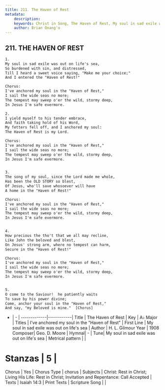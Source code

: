 ```yaml
---
title: 211. The Haven of Rest
metadata:
    description: 
    keywords: Christ in Song, The Haven of Rest, My soul in sad exile was out on life&#039;s sea, I've anchored my soul in the "Haven of Rest"
    author: Brian Onang'o
---
```



## 211. THE HAVEN OF REST

```txt
1.
My soul in sad exile was out on life's sea,
So burdened with sin, and distressed,
Till I heard a sweet voice saying, "Make me your choice;"
And I entered the "Haven of Rest!"

Chorus:
I've anchored my soul in the "Haven of Rest,"
I sail the wide seas no more;
The tempest may sweep o'er the wild, stormy deep,
In Jesus I'm safe evermore.

2.
I yield myself to his tender embrace,
And faith taking hold of his Word,
My fetters fell off, and I anchored my soul:
The Haven of Rest is my Lord. 

Chorus:
I've anchored my soul in the "Haven of Rest,"
I sail the wide seas no more;
The tempest may sweep o'er the wild, stormy deep,
In Jesus I'm safe evermore.


3.
The song of my soul, since the Lord made me whole,
Has been the OLD STORY so blest,
Of Jesus, who'll save whosoever will have
A home in the "Haven of Rest!" 

Chorus:
I've anchored my soul in the "Haven of Rest,"
I sail the wide seas no more;
The tempest may sweep o'er the wild, stormy deep,
In Jesus I'm safe evermore.


4.
How precious the tho't that we all may recline,
Like John the beloved and blest,
On Jesus' strong arm, where no tempest can harm,
Secure in the "Haven of Rest!" 

Chorus:
I've anchored my soul in the "Haven of Rest,"
I sail the wide seas no more;
The tempest may sweep o'er the wild, stormy deep,
In Jesus I'm safe evermore.


5.
O come to the Saviour!  he patiently waits
To save by his power divine;
Come, anchor your soul in the "Haven of Rest,"
And say, "my Beloved is mine."  [Chorus] 
```

- |   -  |
-------------|------------|
Title | The Haven of Rest |
Key | A♭ Major |
Titles | I've anchored my soul in the "Haven of Rest" |
First Line | My soul in sad exile was out on life&#039;s sea |
Author | H. L. Gilmour
Year | 1908
Composer| Geo. D. Moore |
Hymnal|  - |
Tune| My soul in sad exile was out on life&#039;s sea |
Metrical pattern | |
# Stanzas | 5 |
Chorus | Yes |
Chorus Type | chorus |
Subjects | Christ: Rest in Christ; Living His Life: Rest in Christ; Invitation and Repentance: Call Accepted |
Texts | Isaiah 14:3 |
Print Texts | 
Scripture Song |  |
  
